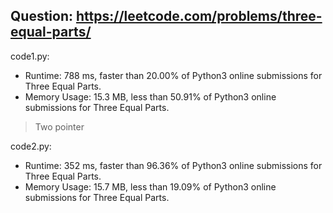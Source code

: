 ## Question: https://leetcode.com/problems/three-equal-parts/

code1.py:
* Runtime: 788 ms, faster than 20.00% of Python3 online submissions for Three Equal Parts.
* Memory Usage: 15.3 MB, less than 50.91% of Python3 online submissions for Three Equal Parts.
> Two pointer

code2.py:
* Runtime: 352 ms, faster than 96.36% of Python3 online submissions for Three Equal Parts.
* Memory Usage: 15.7 MB, less than 19.09% of Python3 online submissions for Three Equal Parts.